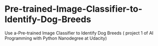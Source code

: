 # Pre-trained-Image-Classifier-to-Identify-Dog-Breeds
Use a-Pre-trained Image Classifier to Identify Dog Breeds ( project 1 of AI Programming with Python Nanodegree at Udacity)
